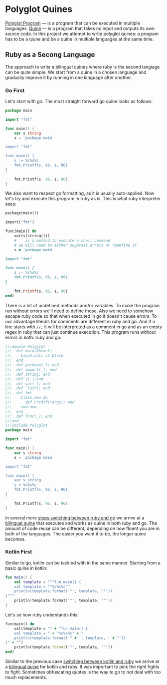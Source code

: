 # Polyglot Quines

[Polyglot Program] — is a program that can be executed in multiple languages.
[Quine] — is a program that takes no input and outputs its own source code.
In this project we attempt to write polyglot quines: a program has to be a qiune
and be a quine in multiple languages at the same time.

## Ruby as a Secong Language

The approach to write a bilingual quines where ruby is the second langiage can
be quite simple. We start from a quine in a chosen language and gradually
improve it by running in one language after another.

### Go First

Let's start with go. The most straight forward go quine looks as follows:

```go
package main

import "fmt"

func main() {
    var s string
    s = `package main

import "fmt"

func main() {
    s := %c%s%c
    fmt.Printf(s, 96, s, 96)
}
`
    fmt.Printf(s, 96, s, 96)
}
```

We also want to respect go formatting, as it is usually auto-applied.
Now let's try and execute this program in ruby as is. This is what ruby
interpreter sees:

```ruby
package(main())

import("fmt")

func(main() do
    var(s(string()))
    # `` is a method to execute a shell command
    # we will need to either suppress errors or redefine it
    s = `package main

import "fmt"

func main() {
    s := %c%s%c
    fmt.Printf(s, 96, s, 96)
}
`
    fmt.Printf(s, 96, s, 96)
end)
```

There is a lot of undefined methods and/or variables. To make the program run
without errors we'll need to define those. Also we need to somehow escape ruby
code so that when executed in go it doesn't cause errors. To our advantage
literals for comments are different in ruby and go. And if a line starts
with `//;` it will be interpreted as a comment in go and as an empty regex
in ruby that can just continue execution. This program runs without errors
in both: ruby and go:

```go
//;module Polyglot
//;  def main(&block)
//;    block.call if block
//;  end
//;  def package(_); end
//;  def import(_); end
//;  def string; end
//;  def s(_);end
//;  def var(_); end
//;  def `(str); end
//;  def fmt
//;    Class.new do
//;      def Printf(*args); end
//;    end.new
//;  end
//;  def func(_); end
//;end
//;include Polyglot
package main

import "fmt"

func main() {
    var s string
    s = `package main

import "fmt"

func main() {
    var s string
    s = %c%s%c
    fmt.Printf(s, 96, s, 96)
}
`
    fmt.Printf(s, 96, s, 96)
}
```

In several more [steps switching between ruby and go](./steps_go_rb/) we arrive
at a [bilingual quine](./polyglot_go_rb.go) that executes and works as quine
in both ruby and go. The amount of code reuse can be different, depending on how
fluent you are in both of the languages. The easier you want it to be,
the longer quine becomes.

### Kotlin First

Similar to go, kotlin can be tackled with in the same manner. Starting
from a basic quine in kotlin:

```kotlin
fun main() {
    val template = """fun main() {
    val template = ""%c%s%c""
    println(template.format('"', template, '"'))
}"""
    println(template.format('"', template, '"'))
}
```

Let's se how ruby understands this:

```ruby
fun(main() do
    val(template = "" + "fun main() {
    val template = " + "%c%s%c" + "
    println(template.format('" + ', template, ' + "'))
}" + "")
    println(template.format('"', template, '"'))
end)
```

Similar to the previous case [switching between kotlin and ruby](./steps_kt_rb/)
we arrive at a [bilingual quine](./polyglot_kt_rb.kt) for kotlin and ruby.
It was important to pick the right fights to fight. Sometimes obfuscating
quotes is the way to go to not deal with too much replacements.

<!-- Links -->

[Polyglot Program]: https://en.wikipedia.org/wiki/Polyglot_(computing)
[Quine]: https://en.wikipedia.org/wiki/Quine_(computing)
